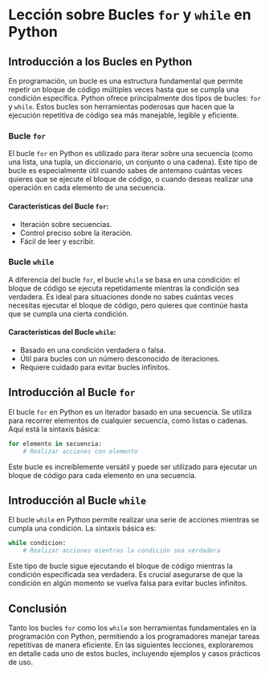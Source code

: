 # Lección sobre Bucles `for` y `while` en Python

## Introducción a los Bucles en Python

En programación, un bucle es una estructura fundamental que permite repetir un bloque de código múltiples veces hasta que se cumpla una condición específica. Python ofrece principalmente dos tipos de bucles: `for` y `while`. Estos bucles son herramientas poderosas que hacen que la ejecución repetitiva de código sea más manejable, legible y eficiente.

### Bucle `for`

El bucle `for` en Python es utilizado para iterar sobre una secuencia (como una lista, una tupla, un diccionario, un conjunto o una cadena). Este tipo de bucle es especialmente útil cuando sabes de antemano cuántas veces quieres que se ejecute el bloque de código, o cuando deseas realizar una operación en cada elemento de una secuencia.

#### Características del Bucle `for`:
- Iteración sobre secuencias.
- Control preciso sobre la iteración.
- Fácil de leer y escribir.

### Bucle `while`

A diferencia del bucle `for`, el bucle `while` se basa en una condición: el bloque de código se ejecuta repetidamente mientras la condición sea verdadera. Es ideal para situaciones donde no sabes cuántas veces necesitas ejecutar el bloque de código, pero quieres que continúe hasta que se cumpla una cierta condición.

#### Características del Bucle `while`:
- Basado en una condición verdadera o falsa.
- Útil para bucles con un número desconocido de iteraciones.
- Requiere cuidado para evitar bucles infinitos.

## Introducción al Bucle `for`

El bucle `for` en Python es un iterador basado en una secuencia. Se utiliza para recorrer elementos de cualquier secuencia, como listas o cadenas. Aquí está la sintaxis básica:

```python
for elemento in secuencia:
    # Realizar acciones con elemento
```

Este bucle es increíblemente versátil y puede ser utilizado para ejecutar un bloque de código para cada elemento en una secuencia.

## Introducción al Bucle `while`

El bucle `while` en Python permite realizar una serie de acciones mientras se cumpla una condición. La sintaxis básica es:

```python
while condicion:
    # Realizar acciones mientras la condición sea verdadera
```

Este tipo de bucle sigue ejecutando el bloque de código mientras la condición especificada sea verdadera. Es crucial asegurarse de que la condición en algún momento se vuelva falsa para evitar bucles infinitos.

## Conclusión

Tanto los bucles `for` como los `while` son herramientas fundamentales en la programación con Python, permitiendo a los programadores manejar tareas repetitivas de manera eficiente. En las siguientes lecciones, exploraremos en detalle cada uno de estos bucles, incluyendo ejemplos y casos prácticos de uso.